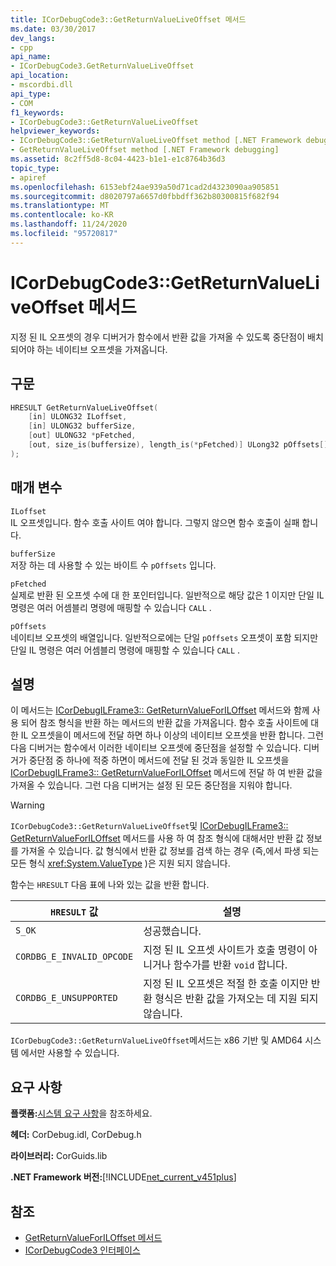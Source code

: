 ```yaml
---
title: ICorDebugCode3::GetReturnValueLiveOffset 메서드
ms.date: 03/30/2017
dev_langs:
- cpp
api_name:
- ICorDebugCode3.GetReturnValueLiveOffset
api_location:
- mscordbi.dll
api_type:
- COM
f1_keywords:
- ICorDebugCode3::GetReturnValueLiveOffset
helpviewer_keywords:
- ICorDebugCode3::GetReturnValueLiveOffset method [.NET Framework debugging]
- GetReturnValueLiveOffset method [.NET Framework debugging]
ms.assetid: 8c2ff5d8-8c04-4423-b1e1-e1c8764b36d3
topic_type:
- apiref
ms.openlocfilehash: 6153ebf24ae939a50d71cad2d4323090aa905851
ms.sourcegitcommit: d8020797a6657d0fbbdff362b80300815f682f94
ms.translationtype: MT
ms.contentlocale: ko-KR
ms.lasthandoff: 11/24/2020
ms.locfileid: "95720817"
---
```

# <a name="icordebugcode3getreturnvalueliveoffset-method"></a>ICorDebugCode3::GetReturnValueLiveOffset 메서드

지정 된 IL 오프셋의 경우 디버거가 함수에서 반환 값을 가져올 수 있도록 중단점이 배치 되어야 하는 네이티브 오프셋을 가져옵니다.  
  
## <a name="syntax"></a>구문  
  
```cpp
HRESULT GetReturnValueLiveOffset(  
    [in] ULONG32 ILoffset,  
    [in] ULONG32 bufferSize,
    [out] ULONG32 *pFetched,
    [out, size_is(buffersize), length_is(*pFetched)] ULong32 pOffsets[]  
);  
```  
  
## <a name="parameters"></a>매개 변수  

 `ILoffset`  
 IL 오프셋입니다. 함수 호출 사이트 여야 합니다. 그렇지 않으면 함수 호출이 실패 합니다.  
  
 `bufferSize`  
 저장 하는 데 사용할 수 있는 바이트 수 `pOffsets` 입니다.  
  
 `pFetched`  
 실제로 반환 된 오프셋 수에 대 한 포인터입니다. 일반적으로 해당 값은 1 이지만 단일 IL 명령은 여러 어셈블리 명령에 매핑할 수 있습니다 `CALL` .  
  
 `pOffsets`  
 네이티브 오프셋의 배열입니다. 일반적으로에는 단일 `pOffsets` 오프셋이 포함 되지만 단일 IL 명령은 여러 어셈블리 명령에 매핑할 수 있습니다 `CALL` .  
  
## <a name="remarks"></a>설명  

 이 메서드는 [ICorDebugILFrame3:: GetReturnValueForILOffset](icordebugilframe3-getreturnvalueforiloffset-method.md) 메서드와 함께 사용 되어 참조 형식을 반환 하는 메서드의 반환 값을 가져옵니다. 함수 호출 사이트에 대 한 IL 오프셋을이 메서드에 전달 하면 하나 이상의 네이티브 오프셋을 반환 합니다. 그런 다음 디버거는 함수에서 이러한 네이티브 오프셋에 중단점을 설정할 수 있습니다. 디버거가 중단점 중 하나에 적중 하면이 메서드에 전달 된 것과 동일한 IL 오프셋을 [ICorDebugILFrame3:: GetReturnValueForILOffset](icordebugilframe3-getreturnvalueforiloffset-method.md) 메서드에 전달 하 여 반환 값을 가져올 수 있습니다. 그런 다음 디버거는 설정 된 모든 중단점을 지워야 합니다.  
  
> [!WARNING]
> `ICorDebugCode3::GetReturnValueLiveOffset`및 [ICorDebugILFrame3:: GetReturnValueForILOffset](icordebugilframe3-getreturnvalueforiloffset-method.md) 메서드를 사용 하 여 참조 형식에 대해서만 반환 값 정보를 가져올 수 있습니다. 값 형식에서 반환 값 정보를 검색 하는 경우 (즉,에서 파생 되는 모든 형식 <xref:System.ValueType> )은 지원 되지 않습니다.  
  
 함수는 `HRESULT` 다음 표에 나와 있는 값을 반환 합니다.  
  
|`HRESULT` 값|설명|  
|---------------------|-----------------|  
|`S_OK`|성공했습니다.|  
|`CORDBG_E_INVALID_OPCODE`|지정 된 IL 오프셋 사이트가 호출 명령이 아니거나 함수가를 반환 `void` 합니다.|  
|`CORDBG_E_UNSUPPORTED`|지정 된 IL 오프셋은 적절 한 호출 이지만 반환 형식은 반환 값을 가져오는 데 지원 되지 않습니다.|  
  
 `ICorDebugCode3::GetReturnValueLiveOffset`메서드는 x86 기반 및 AMD64 시스템 에서만 사용할 수 있습니다.  
  
## <a name="requirements"></a>요구 사항  

 **플랫폼:**[시스템 요구 사항](../../get-started/system-requirements.md)을 참조하세요.  
  
 **헤더:** CorDebug.idl, CorDebug.h  
  
 **라이브러리:** CorGuids.lib  
  
 **.NET Framework 버전:**[!INCLUDE[net_current_v451plus](../../../../includes/net-current-v451plus-md.md)]  
  
## <a name="see-also"></a>참조

- [GetReturnValueForILOffset 메서드](icordebugilframe3-getreturnvalueforiloffset-method.md)
- [ICorDebugCode3 인터페이스](icordebugcode3-interface.md)
